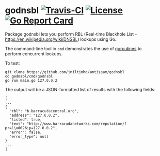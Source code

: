 # godnsbl [![Travis-CI](https://travis-ci.org/mrichman/godnsbl.svg)](https://travis-ci.org/mrichman/godnsbl) [![License](https://img.shields.io/badge/license-MIT-blue.svg)](LICENSE) [![Go Report Card](https://goreportcard.com/badge/github.com/mrichman/godnsbl)](https://goreportcard.com/report/github.com/mrichman/godnsbl)

Package godnsbl lets you perform RBL (Real-time Blackhole List - https://en.wikipedia.org/wiki/DNSBL)
lookups using Go.

The command-line tool in `cmd` demonstrates the use of [goroutines](https://tour.golang.org/concurrency/1) to perform concurrent lookups.

To test:

```
git clone https://github.com/jniltinho/antispam/godnsbl
cd godnsbl/cmd/godnsbl
go run main.go 127.0.0.2
```

The output will be a JSON-formatted list of results with the following fields:

```
[
...
{
  "rbl": "b.barracudacentral.org",
  "address": "127.0.0.2",
  "listed": true,
  "text": "http://www.barracudanetworks.com/reputation/?pr=1\u0026ip=127.0.0.2",
  "error": false,
  "error_type": null
}
...
]
```
